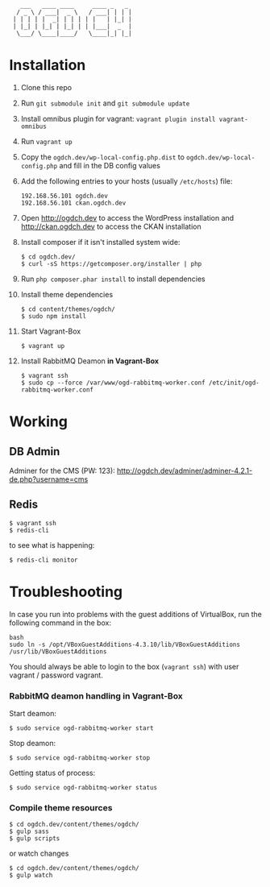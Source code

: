        ___   ____ ____     ____ _   _ 
      / _ \ / ___|  _ \   / ___| | | |
     | | | | |  _| | | | | |   | |_| |
     | |_| | |_| | |_| | | |___|  _  |
      \___/ \____|____/   \____|_| |_|
                                      
                                      
# Installation

1. Clone this repo
2. Run `git submodule init` and `git submodule update`
3. Install omnibus plugin for vagrant: `vagrant plugin install vagrant-omnibus`
4. Run `vagrant up`
5. Copy the `ogdch.dev/wp-local-config.php.dist` to `ogdch.dev/wp-local-config.php` and fill in the DB config values
6.  Add the following entries to your hosts (usually `/etc/hosts`) file:
    ```
    192.168.56.101 ogdch.dev
    192.168.56.101 ckan.ogdch.dev
    ```
    
7. Open http://ogdch.dev to access the WordPress installation and http://ckan.ogdch.dev to access the CKAN installation

8. Install composer if it isn't installed system wide:
    ```
    $ cd ogdch.dev/
    $ curl -sS https://getcomposer.org/installer | php
    ```
    
9. Run `php composer.phar install` to install dependencies

10. Install theme dependencies
    ```
    $ cd content/themes/ogdch/
    $ sudo npm install
    ```
    
11. Start Vagrant-Box
    ```
    $ vagrant up
    ```
    
12. Install RabbitMQ Deamon **in Vagrant-Box**
    ```
    $ vagrant ssh
    $ sudo cp --force /var/www/ogd-rabbitmq-worker.conf /etc/init/ogd-rabbitmq-worker.conf
    ```
    

# Working

## DB Admin
Adminer for the CMS (PW: 123): http://ogdch.dev/adminer/adminer-4.2.1-de.php?username=cms

## Redis
    $ vagrant ssh
    $ redis-cli

to see what is happening:

    $ redis-cli monitor

# Troubleshooting

In case you run into problems with the guest additions of VirtualBox, run the following command in the box:

    bash
    sudo ln -s /opt/VBoxGuestAdditions-4.3.10/lib/VBoxGuestAdditions /usr/lib/VBoxGuestAdditions

You should always be able to login to the box (`vagrant ssh`) with user vagrant / password vagrant.


### RabbitMQ deamon handling in Vagrant-Box
Start deamon:

    $ sudo service ogd-rabbitmq-worker start
    
Stop deamon:

    $ sudo service ogd-rabbitmq-worker stop
    
Getting status of process:

    $ sudo service ogd-rabbitmq-worker status
    
### Compile theme resources
    $ cd ogdch.dev/content/themes/ogdch/
    $ gulp sass
    $ gulp scripts
    
or watch changes

    $ cd ogdch.dev/content/themes/ogdch/
    $ gulp watch
    
